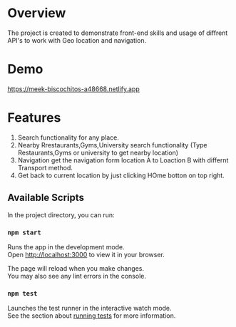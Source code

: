 # Overview

The project is created to demonstrate front-end skills and usage of diffrent API's to work with Geo location and navigation.

# Demo

https://meek-biscochitos-a48668.netlify.app

# Features

1. Search functionality for any place.
2. Nearby Rrestaurants,Gyms,University search functionality (Type Restaurants,Gyms or university to get nearby location)
3. Navigation get the navigation form location A to Loaction B with differnt Transport method.
4. Get back to current location by just clicking HOme botton on top right.

## Available Scripts

In the project directory, you can run:

### `npm start`

Runs the app in the development mode.\
Open [http://localhost:3000](http://localhost:3000) to view it in your browser.

The page will reload when you make changes.\
You may also see any lint errors in the console.

### `npm test`

Launches the test runner in the interactive watch mode.\
See the section about [running tests](https://facebook.github.io/create-react-app/docs/running-tests) for more information.
